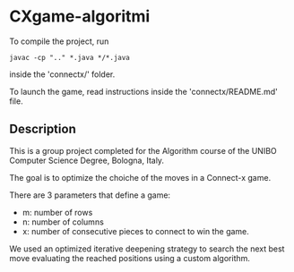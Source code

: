 # CXgame-algoritmi

To compile the project, run

```
javac -cp ".." *.java */*.java
```

inside the 'connectx/' folder.

To launch the game, read instructions inside the 'connectx/README.md' file.

## Description
This is a group project completed for the Algorithm course of the UNIBO Computer Science Degree, Bologna, Italy.

The goal is to optimize the choiche of the moves in a Connect-x game.

There are 3 parameters that define a game:
- m: number of rows
- n: number of columns
- x: number of consecutive pieces to connect to win the game.

We used an optimized iterative deepening strategy to search the next best move evaluating the reached positions using a custom algorithm.
 
